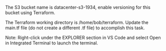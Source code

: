 The S3 bucket name is datacenter-s3-1934, enable versioning for this bucket using Terraform.

The Terraform working directory is /home/bob/terraform. Update the main.tf file (do not create a different .tf file) to accomplish this task.

Note: Right-click under the EXPLORER section in VS Code and select Open in Integrated Terminal to launch the terminal.